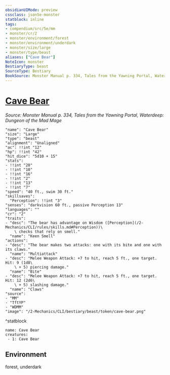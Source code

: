 ```yaml
---
obsidianUIMode: preview
cssclass: json5e-monster
statblock: inline
tags:
- compendium/src/5e/mm
- monster/cr/2
- monster/environment/forest
- monster/environment/underdark
- monster/size/large
- monster/type/beast
aliases: ["Cave Bear"]
NoteIcon: monster
BestiaryType: beast
SourceType: Bestiary
BookSource: Monster Manual p. 334, Tales from the Yawning Portal, Waterdeep: Dungeon of the Mad Mage
---
```

# [Cave Bear](2-Mechanics/CLI/bestiary/beast/cave-bear.md)
*Source: Monster Manual p. 334, Tales from the Yawning Portal, Waterdeep: Dungeon of the Mad Mage*  

```statblock
"name": "Cave Bear"
"size": "Large"
"type": "beast"
"alignment": "Unaligned"
"ac": !!int "12"
"hp": !!int "42"
"hit_dice": "5d10 + 15"
"stats":
- !!int "20"
- !!int "10"
- !!int "16"
- !!int "2"
- !!int "13"
- !!int "7"
"speed": "40 ft., swim 30 ft."
"skillsaves":
  "Perception": !!int "3"
"senses": "darkvision 60 ft., passive Perception 13"
"languages": ""
"cr": "2"
"traits":
- "desc": "The bear has advantage on Wisdom ([Perception](/2-Mechanics/CLI/rules/skills.md#Perception))\
    \ checks that rely on smell."
  "name": "Keen Smell"
"actions":
- "desc": "The bear makes two attacks: one with its bite and one with its claws."
  "name": "Multiattack"
- "desc": "Melee Weapon Attack: +7 to hit, reach 5 ft., one target. Hit: 9 (1d8\
    \ + 5) piercing damage."
  "name": "Bite"
- "desc": "Melee Weapon Attack: +7 to hit, reach 5 ft., one target. Hit: 12 (2d6\
    \ + 5) slashing damage."
  "name": "Claws"
"source":
- "MM"
- "TftYP"
- "WDMM"
"image": "/2-Mechanics/CLI/bestiary/beast/token/cave-bear.png"
```
^statblock

```encounter-table
name: Cave Bear
creatures:
 - 1: Cave Bear
```

## Environment

forest, underdark